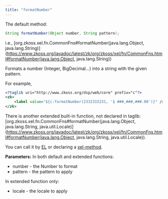 ```yaml
---
title: "formatNumber"
---
```


The default method:

```java
String formatNumber(Object number, String pattern);
```

  
i.e.,
[org.zkoss.xel.fn.CommonFns#formatNumber(java.lang.Object, java.lang.String)](https://www.zkoss.org/javadoc/latest/zk/org/zkoss/xel/fn/CommonFns.html#formatNumber(java.lang.Object, java.lang.String))

Formats a number (Integer, BigDecimal...) into a string with the given
pattern.

For example,

```xml
<?taglib uri="http://www.zkoss.org/dsp/web/core" prefix="c"?>
<zk>
    <label value="${c:formatNumber(2332315231, '$ ###,###,###.00')}" />
</zk>
```

There is another extended built-in function, not declared in taglib:
[org.zkoss.xel.fn.CommonFns#formatNumber(java.lang.Object, java.lang.String, java.util.Locale)](https://www.zkoss.org/javadoc/latest/zk/org/zkoss/xel/fn/CommonFns.html#formatNumber(java.lang.Object, java.lang.String, java.util.Locale)).

You can call it by [ EL](/zuml_ref/static_fields_and_methods)
or declaring a [ xel-method](/zuml_ref/xel_method).

**Parameters:** In both default and extended functions:

- number - the Number to format
- pattern - the pattern to apply

In extended function only:

- locale - the locale to apply
